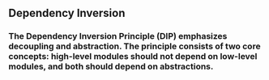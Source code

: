 ## Dependency Inversion

### The Dependency Inversion Principle (DIP) emphasizes decoupling and abstraction. The principle consists of two core concepts: high-level modules should not depend on low-level modules, and both should depend on abstractions.
